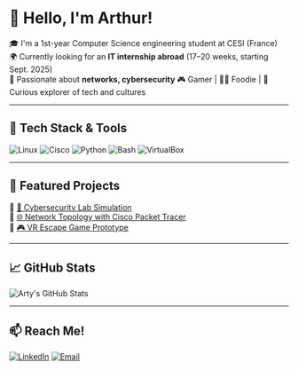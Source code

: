 # 👋 Hello, I'm Arthur!

🎓 I'm a 1st-year Computer Science engineering student at CESI (France)  
🌍 Currently looking for an **IT internship abroad** (17–20 weeks, starting Sept. 2025)  
🔐 Passionate about **networks, cybersecurity** 
🎮 Gamer | 🧑‍🍳 Foodie | 🧭 Curious explorer of tech and cultures  

---

## 🧰 Tech Stack & Tools

![Linux](https://img.shields.io/badge/-Linux-000?&logo=linux)
![Cisco](https://img.shields.io/badge/-Cisco-1BA0D7?&logo=cisco)
![Python](https://img.shields.io/badge/-Python-3776AB?&logo=python)
![Bash](https://img.shields.io/badge/-Bash-4EAA25?&logo=gnu-bash)
![VirtualBox](https://img.shields.io/badge/-VirtualBox-183A61?&logo=virtualbox)

---

## 📁 Featured Projects

🔹 [🔐 Cybersecurity Lab Simulation](https://github.com/ArthurNomDeProjet)  
🔹 [🌐 Network Topology with Cisco Packet Tracer](https://github.com/ArthurNomDeProjet2)  
🔹 [🎮 VR Escape Game Prototype](https://github.com/ArthurNomDeProjet3)

---

## 📈 GitHub Stats

![Arty's GitHub Stats](https://github-readme-stats.vercel.app/api?username=ArtyBrg&show_icons=true&theme=tokyonight)

---

## 📫 Reach Me!

[![LinkedIn](https://img.shields.io/badge/-LinkedIn-blue?style=flat-square&logo=linkedin)](https://www.linkedin.com/in/arthur-bergbauer-95a282269/)
[![Email](https://img.shields.io/badge/-Email-D14836?style=flat-square&logo=gmail&logoColor=white)](bergbauerarthur5@gmail.com)
